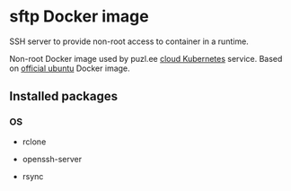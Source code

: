 # sftp Docker image

SSH server to provide non-root access to container in a runtime.

Non-root Docker image used by puzl.ee [cloud Kubernetes](https://puzl.ee) service. Based on [official ubuntu](https://hub.docker.com/_/ubuntu) Docker image.

## Installed packages
### OS
- rclone

- openssh-server

- rsync



